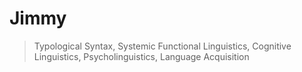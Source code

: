# Jimmy

> Typological Syntax, Systemic Functional Linguistics, Cognitive Linguistics, Psycholinguistics, Language Acquisition
